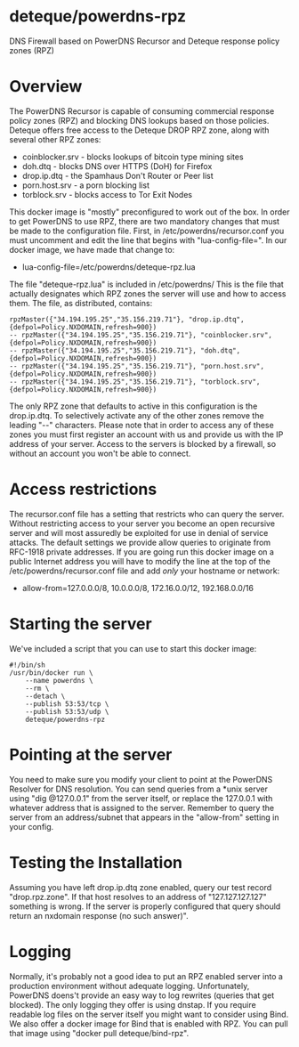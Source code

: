 # deteque/powerdns-rpz
DNS Firewall based on PowerDNS Recursor and Deteque response policy zones (RPZ)

# Overview
The PowerDNS Recursor is capable of consuming commercial response policy zones (RPZ) and blocking DNS lookups based on those policies.  Deteque offers free access to the Deteque DROP RPZ zone, along with several other RPZ zones:
  * coinblocker.srv - blocks lookups of bitcoin type mining sites
  * doh.dtq - blocks DNS over HTTPS (DoH) for Firefox
  * drop.ip.dtq - the Spamhaus Don't Router or Peer list
  * porn.host.srv - a porn blocking list
  * torblock.srv - blocks access to Tor Exit Nodes

This docker image is "mostly" preconfigured to work out of the box.  In order to get PowerDNS to use RPZ, there are two mandatory changes that must be made to the configuration file.  First, in /etc/powerdns/recursor.conf you must uncomment and edit the line that begins with "lua-config-file=".  In our docker image, we have made that change to:
* lua-config-file=/etc/powerdns/deteque-rpz.lua

The file "deteque-rpz.lua" is included in /etc/powerdns/  This is the file that actually designates which RPZ zones the server will use and how to access them.  The file, as distributed, contains:

````
rpzMaster({"34.194.195.25","35.156.219.71"}, "drop.ip.dtq", {defpol=Policy.NXDOMAIN,refresh=900})
-- rpzMaster({"34.194.195.25","35.156.219.71"}, "coinblocker.srv", {defpol=Policy.NXDOMAIN,refresh=900})
-- rpzMaster({"34.194.195.25","35.156.219.71"}, "doh.dtq", {defpol=Policy.NXDOMAIN,refresh=900})
-- rpzMaster({"34.194.195.25","35.156.219.71"}, "porn.host.srv", {defpol=Policy.NXDOMAIN,refresh=900})
-- rpzMaster({"34.194.195.25","35.156.219.71"}, "torblock.srv", {defpol=Policy.NXDOMAIN,refresh=900})
````

The only RPZ zone that defaults to active in this configuration is the drop.ip.dtq.  To selectively activate any of the other zones remove the leading "--" characters.  Please note that in order to access any of these zones you must first register an account with us and provide us with the IP address of your server.  Access to the servers is blocked by a firewall, so without an account you won't be able to connect. 

# Access restrictions
The recursor.conf file has a setting that restricts who can query the server.  Without restricting access to your server you become an open recursive server and will most assuredly be exploited for use in denial of service attacks.  The default settings we provide allow queries to originate from RFC-1918 private addresses.  If you are going run this docker image on a public Internet address you will have to modify the line at the top of the /etc/powerdns/recursor.conf file and add *only* your hostname or network:
* allow-from=127.0.0.0/8, 10.0.0.0/8, 172.16.0.0/12, 192.168.0.0/16

# Starting the server
We've included a script that you can use to start this docker image:

````
#!/bin/sh
/usr/bin/docker run \
	--name powerdns \
	--rm \
	--detach \
	--publish 53:53/tcp \
	--publish 53:53/udp \
	deteque/powerdns-rpz
  ````

# Pointing at the server
You need to make sure you modify your client to point at the PowerDNS Resolver for DNS resolution.  You can send queries from a *unix server using "dig @127.0.0.1" from the server itself, or replace the 127.0.0.1 with whatever address that is assigned to the server.  Remember to query the server from an address/subnet that appears in the "allow-from" setting in your config.

# Testing the Installation
Assuming you have left drop.ip.dtq zone enabled, query our test record "drop.rpz.zone".  If that host resolves to an address of "127.127.127.127" something is wrong.  If the server is properly configured that query should return an nxdomain response (no such answer)".

# Logging
Normally, it's probably not a good idea to put an RPZ enabled server into a production environment without adequate logging.  Unfortunately, PowerDNS doens't provide an easy way to log rewrites (queries that get blocked).  The only logging they offer is using dnstap.  If you require readable log files on the server itself you might want to consider using Bind.  We also offer a docker image for Bind that is enabled with RPZ.  You can pull that image using "docker pull deteque/bind-rpz".
